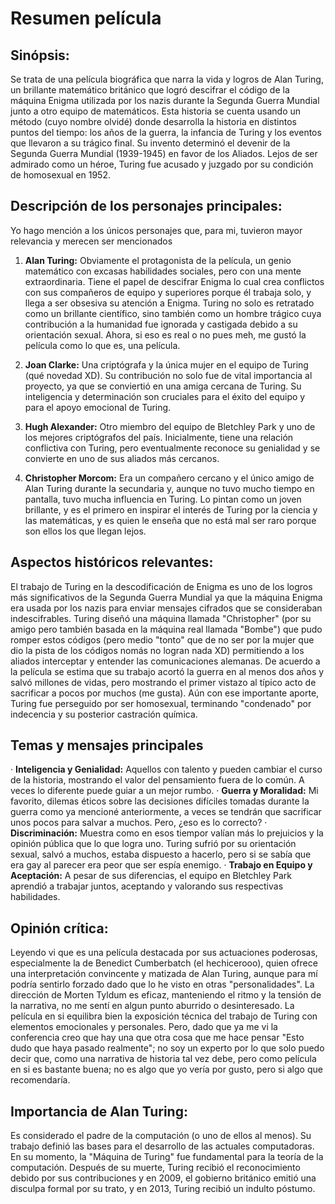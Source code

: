 # Resumen película

## Sinópsis:
Se trata de una película biográfica que narra la vida y logros de Alan Turing, un brillante matemático británico que logró
descifrar el código de la máquina Enigma utilizada por los nazis durante la Segunda Guerra Mundial junto a otro equipo de 
matemáticos. Esta historia se cuenta usando un método (cuyo nombre olvidé) donde desarrolla la historia en distintos puntos del
tiempo: los años de la guerra, la infancia de Turing y los eventos que llevaron a su trágico final.
Su invento determinó el devenir de la Segunda Guerra Mundial (1939-1945) en favor de los Aliados. Lejos de ser admirado como un
héroe, Turing fue acusado y juzgado por su condición de homosexual en 1952.

## Descripción de los personajes principales:
Yo hago mención a los únicos personajes que, para mi, tuvieron mayor relevancia y merecen ser mencionados
1. **Alan Turing:** Obviamente el protagonista de la película, un genio matemático con excasas habilidades sociales, pero con una
   mente extraordinaria. Tiene el papel de descifrar Enigma lo cual crea conflictos con sus compañeros de equipo y superiores
   porque él trabaja solo, y llega a ser obsesiva su atención a Enigma.
   Turing no solo es retratado como un brillante científico, sino también como un hombre trágico cuya contribución a la
   humanidad fue ignorada y castigada debido a su orientación sexual. Ahora, si eso es real o no pues meh, me gustó la película
   como lo que es, una película.

2. **Joan Clarke:** Una criptógrafa y la única mujer en el equipo de Turing (qué novedad XD). Su contribución no solo fue de vital
   importancia al proyecto, ya que se conviertió en una amiga cercana de Turing. Su inteligencia y determinación son cruciales
   para el éxito del equipo y para el apoyo emocional de Turing.

3. **Hugh Alexander:** Otro miembro del equipo de Bletchley Park y uno de los mejores criptógrafos del país. Inicialmente,
   tiene una relación conflictiva con Turing, pero eventualmente reconoce su genialidad y se convierte en uno de sus aliados
   más cercanos.

4. **Christopher Morcom:** Era un compañero cercano y el único amigo de Alan Turing durante la secundaria y, aunque no tuvo mucho
   tiempo en pantalla, tuvo mucha influencia en Turing. Lo pintan como un joven brillante, y es el primero en inspirar el interés de
   Turing por la ciencia y las matemáticas, y es quien le enseña que no está mal ser raro porque son ellos los que llegan lejos.

## Aspectos históricos relevantes:
El trabajo de Turing en la descodificación de Enigma es uno de los logros más significativos de la Segunda Guerra Mundial ya que la
máquina Enigma era usada por los nazis para enviar mensajes cifrados que se consideraban indescifrables. Turing diseñó una máquina
llamada "Christopher" (por su amigo pero también basada en la máquina real llamada "Bombe") que pudo romper estos códigos (pero medio
"tonto" que de no ser por la mujer que dio la pista de los códigos nomás no logran nada XD) permitiendo a los aliados interceptar y
entender las comunicaciones alemanas.
De acuerdo a la película se estima que su trabajo acortó la guerra en al menos dos años y salvó millones de vidas, pero mostrando el primer
vistazo al típico acto de sacrificar a pocos por muchos (me gusta).
Aún con ese importante aporte, Turing fue perseguido por ser homosexual, terminando "condenado" por indecencia y su posterior
castración química.

## Temas y mensajes principales
 · **Inteligencia y Genialidad:** Aquellos con talento y pueden cambiar el curso de la historia, mostrando el valor del pensamiento fuera de
     lo común. A veces lo diferente puede guiar a un mejor rumbo.
 · **Guerra y Moralidad:** Mi favorito, dilemas éticos sobre las decisiones difíciles tomadas durante la guerra como ya mencioné anteriormente,
     a veces se tendrán que sacrificar unos pocos para salvar a muchos. Pero, ¿eso es lo correcto?
 · **Discriminación:** Muestra como en esos tiempor valían más lo prejuicios y la opinión pública que lo que logra uno.
     Turing sufrió por su orientación sexual, salvó a muchos, estaba dispuesto a hacerlo, pero si se sabía que era gay al parecer era peor que ser
     espía enemigo.
 · **Trabajo en Equipo y Aceptación:** A pesar de sus diferencias, el equipo en Bletchley Park aprendió a trabajar juntos, aceptando y valorando sus
     respectivas habilidades.

## Opinión crítica:
Leyendo vi que es una película destacada por sus actuaciones poderosas, especialmente la de Benedict Cumberbatch (el hechicerooo), quien ofrece una
interpretación convincente y matizada de Alan Turing, aunque para mí podría sentirlo forzado dado que lo he visto en otras "personalidades".
La dirección de Morten Tyldum es eficaz, manteniendo el ritmo y la tensión de la narrativa, no me sentí en algun punto aburrido o desinteresado. La
película en si equilibra bien la exposición técnica del trabajo de Turing con elementos emocionales y personales. Pero, dado que ya me vi la conferencia
creo que hay una que otra cosa que me hace pensar "Esto dudo que haya pasado realmente"; no soy un experto por lo que solo puedo decir que, como una narrativa
de historia tal vez debe, pero como película en si es bastante buena; no es algo que yo vería por gusto, pero si algo que recomendaría.

## Importancia de Alan Turing:
Es considerado el padre de la computación (o uno de ellos al menos). Su trabajo definió las bases para el desarrollo de las actuales computadoras. En su momento,
la "Máquina de Turing" fue fundamental para la teoría de la computación. Después de su muerte, Turing recibió el reconocimiento debido por sus contribuciones y en 2009,
el gobierno británico emitió una disculpa formal por su trato, y en 2013, Turing recibió un indulto póstumo.
